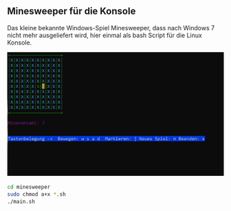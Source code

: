 ## Minesweeper für die Konsole ##


Das kleine bekannte Windows-Spiel Minesweeper, dass nach Windows 7 nicht 
mehr ausgeliefert wird, hier einmal als bash Script für die Linux Konsole.

![Minesweeper fuer die Linux Konsole](https://github.com/andreaspreuss/bash-scripte/raw/master/minesweeper/bash-minesweeper.png "Minesweeper fuer the Linux Console")

 
```bash
cd minesweeper
sudo chmod a+x *.sh
./main.sh
```
